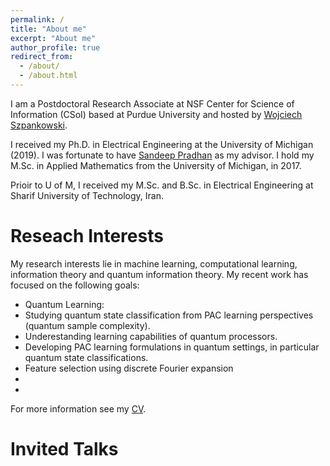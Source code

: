 ```yaml
---
permalink: /
title: "About me"
excerpt: "About me"
author_profile: true
redirect_from: 
  - /about/
  - /about.html
---
```


I am a Postdoctoral Research Associate at NSF Center for Science of Information (CSoI) based at Purdue University and hosted by [Wojciech Szpankowski](https://www.cs.purdue.edu/homes/spa/).

I received my Ph.D. in Electrical Engineering at the University of Michigan (2019). I was fortunate to have [Sandeep Pradhan](https://pradhan.engin.umich.edu/) as my advisor. 
I hold my M.Sc. in Applied Mathematics from the University of Michigan, in 2017. 

Prioir to U of M, I received my M.Sc. and B.Sc. in Electrical Engineering at Sharif University of Technology, Iran.

Reseach Interests
======
My research interests lie in machine learning, computational learning, information theory and quantum information theory. My recent work has focused on the following goals:
- Quantum Learning: 
- Studying quantum state classification from PAC learning perspectives (quantum sample complexity).
- Underestanding learning capabilities of quantum processors. 
- Developing PAC learning formulations in quantum settings, in particular quantum state classifications. 
- Feature selection using discrete Fourier expansion
- 
- 



For more information see my [CV](http://mohsenhdkh.github.io/files/cv.pdf).


Invited Talks
===










